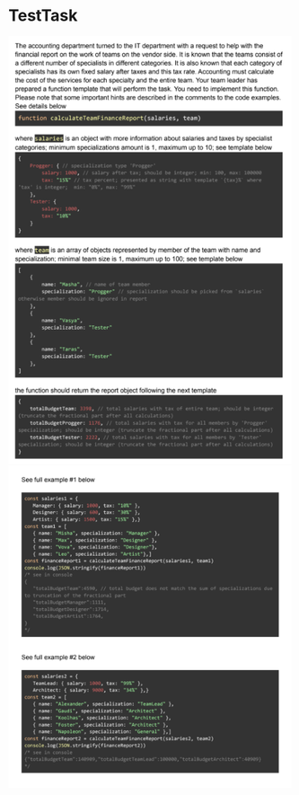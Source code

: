 # TestTask
![Image alt](https://github.com/W1n-chester/TestTask/blob/main/Screenshot_1.png)
![Image alt](https://github.com/W1n-chester/TestTask/blob/main/Screenshot_2.png)
